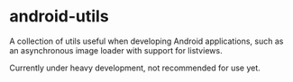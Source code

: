 android-utils
=============

A collection of utils useful when developing Android applications, such as an asynchronous image loader with support for listviews.

Currently under heavy development, not recommended for use yet.
